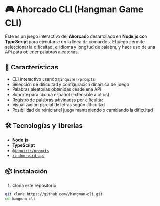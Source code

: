 # 🎮 Ahorcado CLI (Hangman Game CLI)

Este es un juego interactivo del **Ahorcado** desarrollado en **Node.js con TypeScript** para ejecutarse en la línea de comandos. El juego permite seleccionar la dificultad, el idioma y longitud de palabra, y hace uso de una API para obtener palabras aleatorias.

## 🚀 Características

- CLI interactivo usando `@inquirer/prompts`
- Selección de dificultad y configuración dinámica del juego
- Palabras aleatorias obtenidas desde una API
- Soporte para idioma español (extensible a otros)
- Registro de palabras adivinadas por dificultad
- Visualización parcial de letras según dificultad
- Posibilidad de reiniciar el juego manteniendo o cambiando la dificultad

## 🛠️ Tecnologías y librerías

- **Node.js**
- **TypeScript**
- [`@inquirer/prompts`](https://www.npmjs.com/package/@inquirer/prompts)
- [`random-word-api`](https://random-word-api.herokuapp.com/home)

## 📦 Instalación

1. Clona este repositorio:

```bash
git clone https://github.com//hangman-cli.git
cd hangman-cli
```
